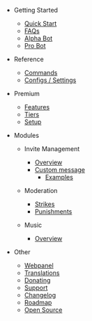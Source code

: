 - Getting Started

  - [Quick Start](/bg/getting-started/quick-start.md)
  - [FAQs](/bg/getting-started/faq.md)
  - [Alpha Bot](/bg/getting-started/alpha.md)
  - [Pro Bot](/bg/getting-started/pro.md)

- Reference

  - [Commands](/bg/reference/commands.md)
  - [Configs / Settings](/bg/reference/settings.md)

- Premium

  - [Features](/bg/premium/features.md)
  - [Tiers](/bg/premium/tiers.md)
  - [Setup](/bg/premium/setup.md)

- Modules

  - Invite Management

    - [Overview](/bg/modules/invites/overview.md)
    - [Custom message](/bg/modules/invites/custom-message.md)
      - [Examples](/bg/modules/invites/examples.md)

  - Moderation

    - [Strikes](/bg/modules/moderation/strikes.md)
    - [Punishments](/bg/modules/moderation/punishments.md)

  - Music

    - [Overview](/bg/modules/music/overview.md)

- Other

  - [Webpanel](/bg/other/webpanel.md)
  - [Translations](/bg/other/translations.md)
  - [Donating](/bg/other/donating.md)
  - [Support](/bg/other/support.md)
  - [Changelog](/bg/other/changelog.md)
  - [Roadmap](/bg/other/roadmap.md)
  - [Open Source](/bg/other/open-source.md)
